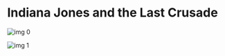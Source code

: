 # Indiana Jones and the Last Crusade 

![img 0](https://i.imgur.com/25OJ2V1.jpg)

![img 1](https://i.imgur.com/6206uCS.png)

